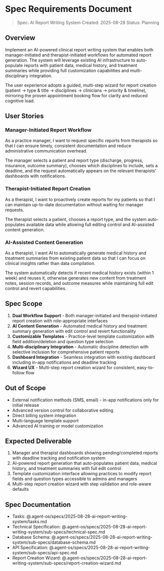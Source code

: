 # Spec Requirements Document

> Spec: AI Report Writing System
> Created: 2025-08-28
> Status: Planning

## Overview

Implement an AI-powered clinical report writing system that enables both manager-initiated and therapist-initiated workflows for automated report generation. The system will leverage existing AI infrastructure to auto-populate reports with patient data, medical history, and treatment summaries while providing full customization capabilities and multi-disciplinary integration.

The user experience adopts a guided, multi-step wizard for report creation (patient → type & title → disciplines → clinicians → priority & timeline), mirroring the proven appointment booking flow for clarity and reduced cognitive load.

## User Stories

### Manager-Initiated Report Workflow
As a practice manager, I want to request specific reports from therapists so that I can ensure timely, consistent documentation and reduce administrative communication overhead.

The manager selects a patient and report type (discharge, progress, insurance, outcome summary), chooses which disciplines to include, sets a deadline, and the request automatically appears on the relevant therapists' dashboards with notifications.

### Therapist-Initiated Report Creation  
As a therapist, I want to proactively create reports for my patients so that I can maintain up-to-date documentation without waiting for manager requests.

The therapist selects a patient, chooses a report type, and the system auto-populates available data while allowing full editing control and AI-assisted content generation.

### AI-Assisted Content Generation
As a therapist, I want AI to automatically generate medical history and treatment summaries from existing patient data so that I can focus on clinical insights rather than data compilation.

The system automatically detects if recent medical history exists (within 1 week) and reuses it, otherwise generates new content from treatment notes, session records, and outcome measures while maintaining full edit control and revert capabilities.

## Spec Scope

1. **Dual Workflow Support** - Both manager-initiated and therapist-initiated report creation with role-appropriate interfaces
2. **AI Content Generation** - Automated medical history and treatment summary generation with edit control and revert functionality  
3. **Customizable Templates** - Practice-level template customization with field addition/deletion and question type selection
4. **Multi-disciplinary Integration** - Automatic discipline detection with selective inclusion for comprehensive patient reports
5. **Dashboard Integration** - Seamless integration with existing dashboard including in-app notifications and deadline tracking
6. **Wizard UX** - Multi-step report creation wizard for consistent, easy-to-follow flow

## Out of Scope

- External notification methods (SMS, email) - in-app notifications only for initial release
- Advanced version control for collaborative editing
- Direct billing system integration  
- Multi-language template support
- Advanced AI training or model customization

## Expected Deliverable

1. Manager and therapist dashboards showing pending/completed reports with deadline tracking and notification system
2. AI-powered report generation that auto-populates patient data, medical history, and treatment summaries with full edit control
3. Template customization interface allowing practices to modify report fields and question types accessible to admins and managers
4. Multi-step report creation wizard with step validation and role-aware defaults

## Spec Documentation

- Tasks: @.agent-os/specs/2025-08-28-ai-report-writing-system/tasks.md
- Technical Specification: @.agent-os/specs/2025-08-28-ai-report-writing-system/sub-specs/technical-spec.md
- Database Schema: @.agent-os/specs/2025-08-28-ai-report-writing-system/sub-specs/database-schema.md
- API Specification: @.agent-os/specs/2025-08-28-ai-report-writing-system/sub-specs/api-spec.md
- Report Creation Wizard: @.agent-os/specs/2025-08-28-ai-report-writing-system/sub-specs/report-creation-wizard.md
